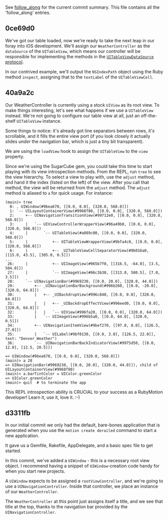 See [follow_along][] for the current commit summary.  This file contains all the
'follow_along' entries.

[follow_along]: github.com/colinta/derailed/blob/master/follow_along.md

0ce69d0
-------
We've got our table loaded, now we're ready to take the next leap in our foray
into iOS development.  We'll assign our `WeatherController` as the `dataSource`
of the `UITableView`, which means our controller will be responsible for
implementing the methods in the [`UITableViewDataSource` protocol][UITableViewDataSource].

In our contrived example, we'll output the `NSIndexPath` object using the Ruby
method `inspect`, assigning that to the `textLabel` of the `UITableViewCell`.

[UITableViewDataSource]: https://developer.apple.com/library/ios/documentation/uikit/reference/UITableViewDataSource_Protocol/Reference/Reference.html


40a9a2c
-------
Our WeatherController is currently using a stock `UIView` as its root view.  To
make things interesting, let's see what happens if we use a `UITableView`
instead.  We're not going to configure our table view at all, just an
off-the-shelf `UITableView` instance.

Some things to notice: it's already got line separators between rows, it's
scrollable, and it fills the entire view port (if you look closely it actually
slides *under* the navigation bar, which is just a tiny bit transparent).

We are using the `loadView` hook to assign the `UITableView` to the `view`
property.

Since we're using the SugarCube gem, you could take this time to start playing
with its view introspection methods.  From the REPL, run `tree` to see the
view hierarchy.  To select a view to play with, use the `adjust` method, and
hand it the index (listed on the left) of the view.  After you call that method,
the view will be returned from the `adjust` method.  The `adjust` method is
aliased to `a` for quick usage.  For instance:

```
(main)> tree
  0: . UIWindow(#9bea670, [[0.0, 0.0], [320.0, 568.0]])
  1: `-- UILayoutContainerView(#9968f80, [[0.0, 0.0], [320.0, 568.0]])
  2:     +-- UINavigationTransitionView(#99712e0, [[0.0, 0.0], [320.0, 568.0]])
  3:     |   `-- UIViewControllerWrapperView(#96a49b0, [[0.0, 0.0], [320.0, 568.0]])
  4:     |       `-- UITableView(#a089c00, [[0.0, 0.0], [320.0, 568.0]])
  5:     |           +-- UITableViewWrapperView(#9bfa4c0, [[0.0, 0.0], [320.0, 568.0]])
  6:     |           +-- _UITableViewCellSeparatorView(#9b016a0, [[15.0, 43.5], [305.0, 0.5]])
...
 26:     |           +-- UIImageView(#965b7f0, [[316.5, -64.0], [3.5, 504.0]])
 27:     |           `-- UIImageView(#96c3b30, [[313.0, 500.5], [7.0, 3.5]])
 28:     `-- UINavigationBar(#9969230, [[0.0, 20.0], [320.0, 44.0]])
 29:         +-- _UINavigationBarBackground(#996b260, [[0.0, -20.0], [320.0, 64.0]])
 30:         |   +-- _UIBackdropView(#996c840, [[0.0, 0.0], [320.0, 64.0]])
 31:         |   |   +-- _UIBackdropEffectView(#996eed0, [[0.0, 0.0], [320.0, 64.0]])
 32:         |   |   `-- UIView(#996fa20, [[0.0, 0.0], [320.0, 64.0]])
 33:         |   `-- UIImageView(#996b5a0, [[0.0, 64.0], [320.0, 0.5]])
 34:         +-- UINavigationItemView(#9bef270, [[97.0, 8.0], [126.5, 27.0]])
 35:         |   `-- UILabel(#9bf0130, [[0.0, 3.0], [126.5, 22.0]], text: "Denver Weather")
 36:         `-- _UINavigationBarBackIndicatorView(#9975d50, [[8.0, 12.0], [12.5, 20.5]])

=> UIWindow(#9bea670, [[0.0, 0.0], [320.0, 568.0]])
(main)> a 28
=> UINavigationBar(#9969230, [[0.0, 20.0], [320.0, 44.0]]), child of UILayoutContainerView(#9968f80)
(main)> a.barTintColor = UIColor.greenColor
=> UIColor.greenColor
(main)> quit  # to terminate the app
```

This REPL introspection ability is CRUCIAL to your success as a RubyMotion
developer!  Learn it, use it, love it. :-)


d3311fb
-------
In our initial commit we only had the default, bare-bones application that is
generated when you use the `motion create derailed` command to start a new
application.

It gave us a Gemfile, Rakefile, AppDelegate, and a basic spec file to get
started.

In this commit, we've added a `UIWindow` - this is a necessary root view object.
I recommend having a snippet of `UIWindow`-creation code handy for when you start
new projects.

A `UIWindow` expects to be assigned a `rootViewController`, and we're going to use
a `UINavigationController`.  Inside that controller, we place an instance of our
`WeatherController`.

The `WeatherController` at this point just assigns itself a title, and we see
that title at the top, thanks to the navigation bar provided by the
`UINavigationController`.
